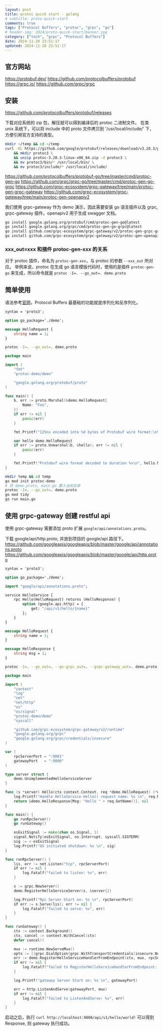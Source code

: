 ```yaml
---
layout: post
title: protoc quick start - golang
# subtitle: proto-quick-start
comments: true
tags: ["Protocol Buffers", "protoc", "grpc", "go"]
# header-img: 2024/proto-quick-start/banner.jpg
category: ["tech", "grpc", "Protocol Buffers"]
date: 2024-11-20 23:51:17
updated: 2024-11-20 23:51:17
---
```


## 官方网站

<https://protobuf.dev/>
<https://github.com/protocolbuffers/protobuf>
<https://grpc.io/>
<https://github.com/grpc/grpc>

## 安装

<https://github.com/protocolbuffers/protobuf/releases>

下载对应系统的 zip 包，解压就可以得到编译后的 protoc 二进制文件。
在类 unix 系统下，可以将 include 中的 proto 文件拷贝到 '/usr/local/include/' 下，方便引用官方支持的类型。

```bash
mkdir ~/temp && cd ~/temp
curl -OL https://github.com/google/protobuf/releases/download/v3.20.3/protoc-3.20.3-linux-x86_64.zip \
    && mkdir protoc3 \
    && unzip protoc-3.20.3-linux-x86_64.zip -d protoc3 \
    && mv protoc3/bin/* /usr/local/bin/ \
    && mv protoc3/include/* /usr/local/include/
```

<https://github.com/protocolbuffers/protobuf-go/tree/master/cmd/protoc-gen-go>
<https://github.com/grpc/grpc-go/tree/master/cmd/protoc-gen-go-grpc>
<https://github.com/grpc-ecosystem/grpc-gateway/tree/main/protoc-gen-grpc-gateway>
<https://github.com/grpc-ecosystem/grpc-gateway/tree/main/protoc-gen-openapiv2>

我们使用 grpc-gateway 作为 demo 演示，因此需要安装 go 语言插件以及 grpc, grpc-gateway 插件。openapiv2 用于生成 swagger 文档。

```bash
go install google.golang.org/protobuf/cmd/protoc-gen-go@latest
go install google.golang.org/grpc/cmd/protoc-gen-go-grpc@latest
go install github.com/grpc-ecosystem/grpc-gateway/v2/protoc-gen-grpc-gateway@latest
go install github.com/grpc-ecosystem/grpc-gateway/v2/protoc-gen-openapiv2@latest
```

### xxx_out=xxx 和插件 protoc-gen-xxx 的关系

对于 protoc 插件，命名为 `protoc-gen-xxx`，与 protoc 的参数 `--xxx_out` 所对应。
举例来说，protoc 在生成 go 语言模版代码时，使用的是插件 `protoc-gen-go` 来生成，所以命令就是 `protoc -I=. --go_out=. demo.proto`

## 简单使用

语法参考[官网](https://protobuf.dev/programming-guides/proto3/)，Protocol Buffers 最基础的功能就是序列化和反序列化。

```proto demo.proto
syntax = 'proto3';

option go_package='./demo';

message HelloRequest {
	string name = 1;
}

```

```bash
protoc -I=. --go_out=. demo.proto
```

```go main.go
package main

import (
	"fmt"
	"protoc-demo/demo"

	"google.golang.org/protobuf/proto"
)

func main() {
	b, err := proto.Marshal(&demo.HelloRequest{
		Name: "Foo",
	})
	if err != nil {
		panic(err)
	}

	fmt.Printf("125ns encoded into %d bytes of Protobuf wire format:\n% x\n", len(b), b)

	var hello demo.HelloRequest
	if err := proto.Unmarshal(b, &hello); err != nil {
		panic(err)
	}

	fmt.Printf("Protobuf wire format decoded to duration %v\n", hello.Name)
}

```

```bash
mkdir temp && cd temp
go mod init protoc-demo
# 将 demo.proto, main.go 置入当前目录
protoc -I=. --go_out=. demo.proto
go mod tidy
go run main.go

```

## 使用 grpc-gateway 创建 restful api

使用 grpc-gateway 需要添加 proto 扩展 `google/api/annotations.proto`。

下载 google/api/http.proto, 并放到项目的 google/api 路径下。
<https://github.com/googleapis/googleapis/blob/master/google/api/annotations.proto>
<https://github.com/googleapis/googleapis/blob/master/google/api/http.proto>

```proto demo.proto
syntax = 'proto3';

option go_package='./demo';

import "google/api/annotations.proto";

service HelloService {
    rpc Hello(HelloRequest) returns (HelloResponse) {
        option (google.api.http) = {
            get: "/api/v1/hello/{name}"
        };
    }
}

message HelloRequest {
    string name = 1;
}

message HelloResponse {
    string msg = 1;
}

```

```bash
protoc -I=. --go_out=. --go-grpc_out=. --grpc-gateway_out=. demo.proto
```

```go main.go
package main

import (
	"context"
	"log"
	"net"
	"net/http"
	"os"
	"os/signal"
	"protoc-demo/demo"
	"syscall"

	"github.com/grpc-ecosystem/grpc-gateway/v2/runtime"
	"google.golang.org/grpc"
	"google.golang.org/grpc/credentials/insecure"
)

var (
	rpcServerPort = ":9001"
	gatewayPort   = ":9000"
)

type server struct {
	demo.UnimplementedHelloServiceServer
}

func (s *server) Hello(ctx context.Context, req *demo.HelloRequest) (*demo.HelloResponse, error) {
	log.Printf("Handle HelloService Hello() request name: %s \n", req.Name)
	return &demo.HelloResponse{Msg: "Hello " + req.GetName()}, nil
}

func main() {
	go runRpcServer()
	go runGateway()

	osExitSignal := make(chan os.Signal, 1)
	signal.Notify(osExitSignal, os.Interrupt, syscall.SIGTERM)
	sig := <-osExitSignal
	log.Printf("OS initiated shutdown: %v \n", sig)
}

func runRpcServer() {
	lis, err := net.Listen("tcp", rpcServerPort)
	if err != nil {
		log.Fatalf("failed to listen: %v", err)
	}

	s := grpc.NewServer()
	demo.RegisterHelloServiceServer(s, &server{})

	log.Printf("Rpc Server Start on: %s \n", rpcServerPort)
	if err := s.Serve(lis); err != nil {
		log.Fatalf("failed to serve: %v", err)
	}
}

func runGateway() {
	ctx := context.Background()
	ctx, cancel := context.WithCancel(ctx)
	defer cancel()

	mux := runtime.NewServeMux()
	opts := []grpc.DialOption{grpc.WithTransportCredentials(insecure.NewCredentials())}
	err := demo.RegisterHelloServiceHandlerFromEndpoint(ctx, mux, rpcServerPort, opts)
	if err != nil {
		log.Fatalf("failed to RegisterHelloServiceHandlerFromEndpoint: %v", err)
	}

	log.Printf("gateway Server Start on: %s \n", gatewayPort)

	err = http.ListenAndServe(gatewayPort, mux)
	if err != nil {
		log.Fatalf("failed to ListenAndServe: %v", err)
	}
}

```

启动之后，执行 `curl http://localhost:9000/api/v1/hello/world!` 可以得到 Response, 则 gateway 执行成功。
